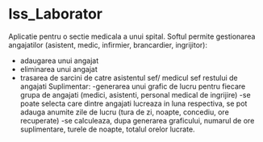 # Iss_Laborator

Aplicatie pentru o sectie medicala a unui spital.
Softul permite gestionarea angajatilor (asistent, medic, infirmier, brancardier, ingrijitor):
  - adaugarea unui angajat
  - eliminarea unui angajat
  - trasarea de sarcini de catre asistentul sef/ medicul sef restului de angajati
 Suplimentar: 
  -generarea unui grafic de lucru pentru fiecare grupa de angajati (medici, asistenti, personal medical de ingrijire)
  -se poate selecta care dintre angajati lucreaza in luna respectiva, se pot adauga anumite zile de lucru (tura de zi, noapte, concediu, ore recuperate)
  -se calculeaza, dupa generarea graficului, numarul de ore suplimentare, turele de noapte, totalul orelor lucrate.
 
